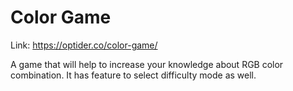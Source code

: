 # Color Game

Link: <https://optider.co/color-game/>

A game that will help to increase your knowledge about RGB color combination.
It has feature to select difficulty mode as well.
